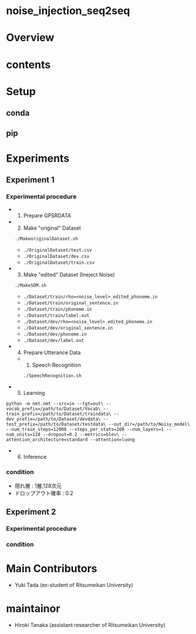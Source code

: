 # noise_injection_seq2seq


# Overview



# contents

# Setup
## conda
## pip

# Experiments
## Experiment 1
### Experimental procedure
 - 1. Prepare GPSRDATA
 - 2. Make "original" Dataset
 
     `./MakeoriginalDataset.sh`
     
     - `./OriginalDataset/test.csv`
     - `./OriginalDataset/dev.csv`
     - `./OriginalDataset/train.csv`
 - 3. Make "edited" Dataset (Ineject Noise)
 
     `./MakeSDM.sh`
     - `./Dataset/train/rho=<noise_level>_edited_phoneme.in`
     - `./Dataset/train/original_sentence.in`
     - `./Dataset/train/phoneme.in`
     - `./Dataset/train/label.out`
     - `./Dataset/dev/rho=<noise_level>_edited_phoneme.in`
     - `./Dataset/dev/original_sentence.in`
     - `./Dataset/dev/phoneme.in`
     - `./Dataset/dev/label.out`

 - 4. Prepare Utterance Data
   - 1. Speech Recognition
 
     `./SpeechRecognition.sh`
 - 5. Learning
 
 `python -m nmt.nmt --src=in --tgt=out\
--vocab_prefix=/path/to/Dataset/Vocab\
--train_prefix=/path/to/Dataset/traindata\
--dev_prefix=/path/to/Dataset/devdata\
--test_prefix=/path/to/Dataset/testdata\
--out_dir=/path/to/Noisy_model\
--num_train_steps=12000 --steps_per_stats=100 --num_layers=1 --num_units=128 --dropout=0.2 --metrics=bleu\
--attention_architecture=standard --attention=luong`

 - 6. Inference
### condition
- 隠れ層 : 1層,128次元
- ドロップアウト確率 : 0.2
    
## Experiment 2
### Experimental procedure
### condition



# Main Contributors
 - Yuki Tada (ex-student of Ritsumeikan University)
# maintainor
 - Hiroki Tanaka (assistant researcher of Ritsumeikan University)
